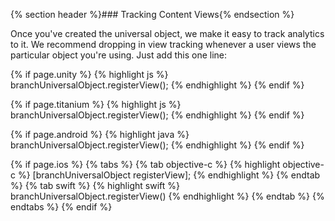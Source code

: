 
{% section header %}### Tracking Content Views{% endsection %}

Once you've created the universal object, we make it easy to track analytics to it. We recommend dropping in view tracking whenever a user views the particular object you're using. Just add this one line:

<!--- Unity -->

{% if page.unity %}
{% highlight js %}
branchUniversalObject.registerView();
{% endhighlight %}
{% endif %}

<!--- Titanium -->

{% if page.titanium %}
{% highlight js %}
branchUniversalObject.registerView();
{% endhighlight %}
{% endif %}

<!--- Android -->

{% if page.android %}
{% highlight java %}
branchUniversalObject.registerView();
{% endhighlight %}
{% endif %}

<!--- iOS -->

{% if page.ios %}
{% tabs %}
{% tab objective-c %}
{% highlight objective-c %}
[branchUniversalObject registerView];
{% endhighlight %}
{% endtab %}
{% tab swift %}
{% highlight swift %}
branchUniversalObject.registerView()
{% endhighlight %}
{% endtab %}
{% endtabs %}
{% endif %}